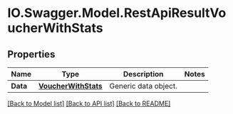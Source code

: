 # IO.Swagger.Model.RestApiResultVoucherWithStats
## Properties

Name | Type | Description | Notes
------------ | ------------- | ------------- | -------------
**Data** | [**VoucherWithStats**](VoucherWithStats.md) | Generic data object. | 

[[Back to Model list]](../README.md#documentation-for-models) [[Back to API list]](../README.md#documentation-for-api-endpoints) [[Back to README]](../README.md)

